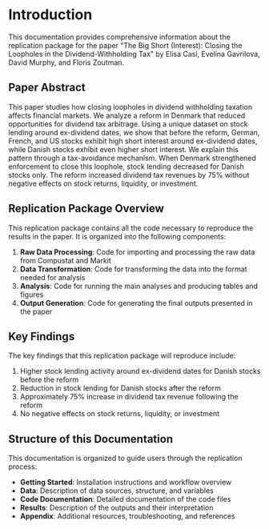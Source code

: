 # Introduction

This documentation provides comprehensive information about the replication package for the paper "The Big Short (Interest): Closing the Loopholes in the Dividend-Withholding Tax" by Elisa Casi, Evelina Gavrilova, David Murphy, and Floris Zoutman.

## Paper Abstract

This paper studies how closing loopholes in dividend withholding taxation affects financial markets. We analyze a reform in Denmark that reduced opportunities for dividend tax arbitrage. Using a unique dataset on stock lending around ex-dividend dates, we show that before the reform, German, French, and US stocks exhibit high short interest around ex-dividend dates, while Danish stocks exhibit even higher short interest. We explain this pattern through a tax-avoidance mechanism. When Denmark strengthened enforcement to close this loophole, stock lending decreased for Danish stocks only. The reform increased dividend tax revenues by 75% without negative effects on stock returns, liquidity, or investment.

## Replication Package Overview

This replication package contains all the code necessary to reproduce the results in the paper. It is organized into the following components:

1. **Raw Data Processing**: Code for importing and processing the raw data from Compustat and Markit
2. **Data Transformation**: Code for transforming the data into the format needed for analysis
3. **Analysis**: Code for running the main analyses and producing tables and figures
4. **Output Generation**: Code for generating the final outputs presented in the paper

## Key Findings

The key findings that this replication package will reproduce include:

1. Higher stock lending activity around ex-dividend dates for Danish stocks before the reform
2. Reduction in stock lending for Danish stocks after the reform
3. Approximately 75% increase in dividend tax revenue following the reform
4. No negative effects on stock returns, liquidity, or investment

## Structure of this Documentation

This documentation is organized to guide users through the replication process:

- **Getting Started**: Installation instructions and workflow overview
- **Data**: Description of data sources, structure, and variables
- **Code Documentation**: Detailed documentation of the code files
- **Results**: Description of the outputs and their interpretation
- **Appendix**: Additional resources, troubleshooting, and references